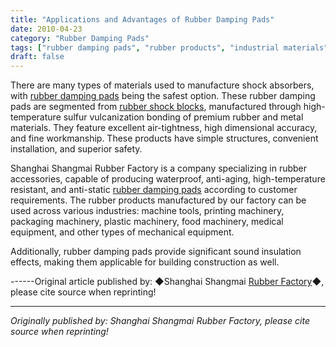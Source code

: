 ```yaml
---
title: "Applications and Advantages of Rubber Damping Pads"
date: 2010-04-23
category: "Rubber Damping Pads"
tags: ["rubber damping pads", "rubber products", "industrial materials"]
draft: false
---
```


There are many types of materials used to manufacture shock absorbers, with [rubber damping pads](http://www.smpolymer.com/xiangjiaojianzhendian/) being the safest option. These rubber damping pads are segmented from [rubber shock blocks](http://www.smpolymer.com/), manufactured through high-temperature sulfur vulcanization bonding of premium rubber and metal materials. They feature excellent air-tightness, high dimensional accuracy, and fine workmanship. These products have simple structures, convenient installation, and superior safety.

Shanghai Shangmai Rubber Factory is a company specializing in rubber accessories, capable of producing waterproof, anti-aging, high-temperature resistant, and anti-static [rubber damping pads](http://www.smpolymer.com/xiangjiaojianzhendian/) according to customer requirements. The rubber products manufactured by our factory can be used across various industries: machine tools, printing machinery, packaging machinery, plastic machinery, food machinery, medical equipment, and other types of mechanical equipment.

Additionally, rubber damping pads provide significant sound insulation effects, making them applicable for building construction as well.

------Original article published by: ◆Shanghai Shangmai [Rubber Factory](http://www.smpolymer.com/)◆, please cite source when reprinting!

---

*Originally published by: Shanghai Shangmai Rubber Factory, please cite source when reprinting!*